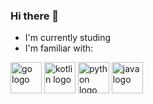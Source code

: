 ### Hi there 👋
- I'm currently studing
- I'm  familiar with:
<p align="left">
   <img src="https://upload.wikimedia.org/wikipedia/commons/0/05/Go_Logo_Blue.svg" alt="go logo" style="height: 50px; width:50px;"/>
   <img src="https://upload.wikimedia.org/wikipedia/commons/0/06/Kotlin_Icon.svg" alt="kotlin logo" style="height: 50px; width:50px;"/>
   <img src="https://upload.wikimedia.org/wikipedia/commons/c/c3/Python-logo-notext.svg" alt="python logo" style="height: 50px; width:50px;"/>
   <img src="https://www.vectorlogo.zone/logos/java/java-icon.svg" alt="java logo" style="height: 50px; width:50px;"/>  
</p>



<!--
**glbter/glbter** is a ✨ _special_ ✨ repository because its `README.md` (this file) appears on your GitHub profile.

Here are some ideas to get you started:
- ![go logo](https://upload.wikimedia.org/wikipedia/commons/0/05/Go_Logo_Blue.svg "go logo")
- 🔭 I’m currently working on ...
- 🌱 I’m currently learning ...
- 👯 I’m looking to collaborate on ...
- 🤔 I’m looking for help with ...
- 💬 Ask me about ...
- 📫 How to reach me: ...
- 😄 Pronouns: ...
- ⚡ Fun fact: ...


<img src="https://upload.wikimedia.org/wikipedia/commons/0/06/Kotlin_Icon.svg" alt="kotlin logo" style="height: 100px; width:100px;"/>
<img src="https://www.vectorlogo.zone/logos/java/java-icon.svg" alt="go logo" style="height: 100px; width:100px;"/>
<img src="https://upload.wikimedia.org/wikipedia/commons/c/c3/Python-logo-notext.svg" alt="java logo" style="height: 100px; width:100px;"/>
<img src="https://upload.wikimedia.org/wikipedia/commons/0/05/Go_Logo_Blue.svg" alt="python logo" style="height: 100px; width:100px;"/>
<img src="https://upload.wikimedia.org/wikipedia/commons/6/6b/Redis_Logo.svg" alt="redis logo" style="height: 100px; width:100px;"/>


<div class="row">
     <div class="column">
      <img src="https://upload.wikimedia.org/wikipedia/commons/0/06/Kotlin_Icon.svg" alt="kotlin logo" style="height: 100px; width:100px;"/>
     </div>
     <div class="column">
       <img src="https://www.vectorlogo.zone/logos/java/java-icon.svg" alt="go logo" style="height: 100px; width:100px;"/>
     </div>
     <div class="column">
       <img src="https://upload.wikimedia.org/wikipedia/commons/c/c3/Python-logo-notext.svg" alt="java logo" style="height: 100px; width:100px;"/>
     </div>
      <div class="column">
      <img src="https://upload.wikimedia.org/wikipedia/commons/0/05/Go_Logo_Blue.svg" alt="python logo" style="height: 100px; width:100px;"/>
     </div>
   </div>

-->
